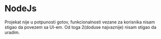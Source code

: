 # NodeJs

Projekat nije u potpunosti gotov, funkcionalnosti vezane za korisnika nisam stigao da povezem sa UI-em. Od toga 2(doduse najvaznije) nisam stigao da uradim. 
